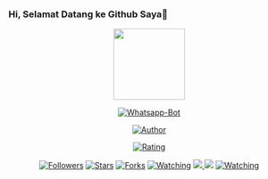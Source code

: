 ### Hi, Selamat Datang ke Github Saya👋

<p align="center">
<img src="https://avatars.githubusercontent.com/u/80237144?s=400&u=53c85565148ac8a74d4ac6ef9cc379a269c9c507&v=4" width="128" height="128"/>
</p>


<p align="center">
<a href="#"><img title="Whatsapp-Bot" src="https://img.shields.io/badge/Whatsapp Bot-green?colorA=%23ff0000&colorB=%23017e40&style=for-the-badge"></a>
</p>


<p align="center">
<a href="https://github.com/Azex229"><img title="Author" src="https://img.shields.io/badge/AUTHOR-AZEX229-yellow.svg?style=for-the-badge&logo=github"></a>
</p>


<p align="center">
<a href="https://www.codefactor.io/repository/github/Azex229/Bot-Lord/overview/master"><img title="Rating" src="https://www.codefactor.io/repository/github/arugaz/whatsapp-bot/badge/master"></a>
</p>


<p align="center">
<a href="https://github.com/Azex229/followers"><img title="Followers" src="https://img.shields.io/github/followers/azex229?color=blue&style=flat-square"></a>
<a href="https://github.com/Azex229/Azex229/stargazers/"><img title="Stars" src="https://img.shields.io/github/stars/Azex229/Bot-Lord?color=red&style=flat-square"></a>
<a href="https://github.com/Azex229/Azex229/network/members"><img title="Forks" src="https://img.shields.io/github/forks/Azex229/Bot-Lord?color=red&style=flat-square"></a>
<a href="https://github.com/Azex229/Azez229/watchers"><img title="Watching" src="https://img.shields.io/github/watchers/Azex229/Bot-Lord?label=Watchers&color=blue&style=flat-square"></a>
<a href="https://instagram.com/ff_azex229"><img src="https://img.shields.io/badge/Instagram-E4405F?style=for-the-badge&logo=instagram&logoColor=white"/> 
<a href="https://hits.seeyoufarm.com"><img src="https://hits.seeyoufarm.com/api/count/incr/badge.svg?url=https%3A%2F%2Fgithub.com%2FAzex229&count_bg=%23A8FF65&title_bg=%233E3E3E&icon=whatsapp.svg&icon_color=%2330FF00&title=hits&edge_flat=true"/></a>
<a href="https://komarev.com/ghpvc/?username=Azex229&color=blue&style=flat-square&label=Profile+Views"><img title="Watching" src="https://komarev.com/ghpvc/?username=Azex229&color=blue&style=flat-square&label=Profile+View"></a>
</p>
